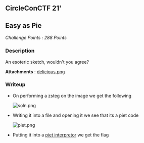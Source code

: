 ## CircleConCTF 21'

## Easy as Pie

*Challenge Points : 288 Points*


### Description 

An esoteric sketch, wouldn't you agree?

**Attachments** : [delicious.png](../delicious.png)

### Writeup

 - On performing a zsteg on the image we get the following 
 
    ![soln.png](https://github.com/aryaarun12/CTF-Write-ups/blob/master/docs/misc/CircleConCTF/soln-del.png?raw=true)
    
 - Writing it into a file and opening it we see that its a piet code 
 
    ![piet.png](https://github.com/aryaarun12/CTF-Write-ups/blob/master/docs/misc/CircleConCTF/new.png?raw=true)


 - Putting it into a [piet interpretor](https://www.bertnase.de/npiet/npiet-execute.php) we get the flag 
```CCC{n0th1ng_irr4ti0na1_4b0ut_p1}
```

